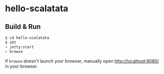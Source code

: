 # hello-scalatata #

## Build & Run ##

```sh
$ cd hello-scalatata
$ sbt
> jetty:start
> browse
```

If `browse` doesn't launch your browser, manually open [http://localhost:8080/](http://localhost:8080/) in your browser.
